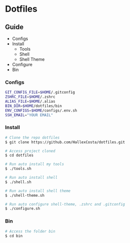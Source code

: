 # Dotfiles

## Guide
- Configs
- Install
  - Tools
  - Shell
  - Shell Theme
- Configure
- Bin

### Configs 
```sh
GIT_CONFIG_FILE=$HOME/.gitconfig
ZSHRC_FILE=$HOME/.zshrc
ALIAS_FILE=$HOME/.alias
BIN_DIR=$HOME/dotfiles/bin
ENV_CONFIGS=$HOME/configs/.env.sh
SSH_EMAIL="YOUR EMAIL"
```

### Install
```sh
# Clone the repo dotfiles
$ git clone https://github.com/HallexCosta/dotfiles.git

# Access project cloned
$ cd dotfiles

# Run auto install my tools
$ ./tools.sh

# Run auto install shell
$ ./shell.sh

# Run auto install shell theme
$ ./shell-theme.sh

# Run auto configure shell-theme, .zshrc and .gitconfig
$ ./configure.sh
```

### Bin
```sh
# Access the folder bin
$ cd bin
```
